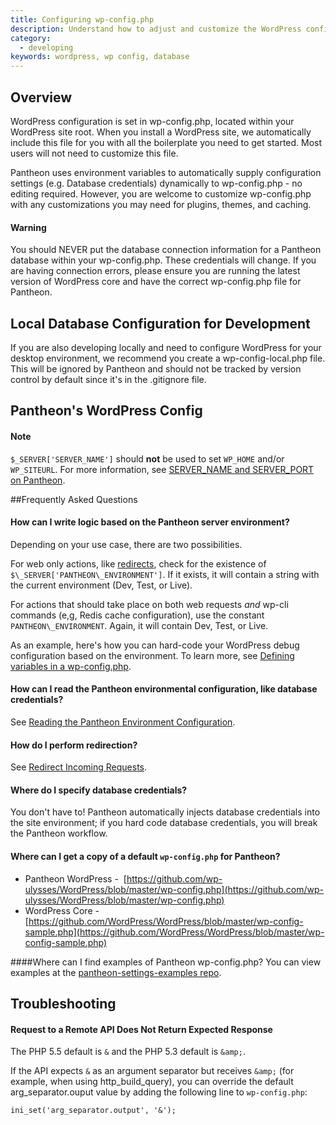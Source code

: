 ```yaml
---
title: Configuring wp-config.php
description: Understand how to adjust and customize the WordPress configuration file for your Pantheon WordPress site.
category:
  - developing
keywords: wordpress, wp config, database
---
```

## Overview

WordPress configuration is set in wp-config.php, located within your WordPress site root. When you install a WordPress site, we automatically include this file for you with all the boilerplate you need to get started. Most users will not need to customize this file.

Pantheon uses environment variables to automatically supply configuration settings (e.g. Database credentials) dynamically to wp-config.php - no editing required. However, you are welcome to customize wp-config.php with any customizations you may need for plugins, themes, and caching.

<div class="alert alert-danger" role="alert"><h4>Warning</h4>
You should NEVER put the database connection information for a Pantheon database within your wp-config.php. These credentials will change. If you are having connection errors, please ensure you are running the latest version of WordPress core and have the correct wp-config.php file for Pantheon.</div>

## Local Database Configuration for Development

If you are also developing locally and need to configure WordPress for your desktop environment, we recommend you create a wp-config-local.php file. This will be ignored by Pantheon and should not be tracked by version control by default since it's in the .gitignore file.

## Pantheon's WordPress Config

<script src="//gist-it.appspot.com/https://github.com/pantheon-systems/wordpress/blob/master/wp-config.php?footer=minimal"></script>
<div class="alert alert-info" role="alert">
<h4>Note</h4>
<code>$_SERVER['SERVER_NAME']</code> should <strong>not</strong> be used to set <code>WP_HOME</code> and/or <code>WP_SITEURL</code>. For more information, see <a href="/docs/articles/sites/code/server_name-and-server_port/">SERVER_NAME and SERVER_PORT on Pantheon</a>.</div>  

##Frequently Asked Questions

#### How can I write logic based on the Pantheon server environment?

Depending on your use case, there are two possibilities.

For web only actions, like [redirects](/docs/articles/sites/code/redirect-incoming-requests), check for the existence of `$\_SERVER['PANTHEON\_ENVIRONMENT']`. If it exists, it will contain a string with the current environment (Dev, Test, or Live).

<script src="//gist-it.appspot.com/https://github.com/pantheon-systems/pantheon-settings-examples/blob/master/%24_SERVER-environment?footer=minimal"></script>

For actions that should take place on both web requests _and_ wp-cli commands (e,g, Redis cache configuration), use the constant ​`PANTHEON\_ENVIRONMENT`. Again, it will contain Dev, Test, or Live.

<script src="//gist-it.appspot.com/https://github.com/pantheon-systems/pantheon-settings-examples/blob/master/web-cli-environment?footer=minimal"></script>

As an example, here's how you can hard-code your WordPress debug configuration based on the environment. To learn more, see [Defining variables in a wp-config.php](http://codex.wordpress.org/Editing_wp-config.php).

<script src="//gist-it.appspot.com/https://github.com/pantheon-systems/pantheon-settings-examples/blob/master/wordpress/wp-debug-expanded.wp-config.php?footer=minimal"></script>
#### How can I read the Pantheon environmental configuration, like database credentials?

See [Reading the Pantheon Environment Configuration](/docs/articles/sites/code/reading-pantheon-environment-configuration/).

#### How do I perform redirection?

See [Redirect Incoming Requests](/docs/articles/sites/code/redirect-incoming-requests).

#### Where do I specify database credentials?

You don't have to! Pantheon automatically injects database credentials into the site environment; if you hard code database credentials, you will break the Pantheon workflow.

#### Where can I get a copy of a default `wp-config.php` for Pantheon?

- Pantheon WordPress -  [https://github.com/wp-ulysses/WordPress/blob/master/wp-config.php](https://github.com/wp-ulysses/WordPress/blob/master/wp-config.php)
- WordPress Core -   [https://github.com/WordPress/WordPress/blob/master/wp-config-sample.php](https://github.com/WordPress/WordPress/blob/master/wp-config-sample.php)

####Where can I find examples of Pantheon wp-config.php?
You can view examples at the [pantheon-settings-examples repo](https://github.com/pantheon-systems/pantheon-settings-examples/tree/master/wordpress).

## Troubleshooting
#### Request to a Remote API Does Not Return Expected Response

The PHP 5.5 default is `&` and the PHP 5.3 default is `&amp;`.

If the API expects `&` as an argument separator but receives `&amp;` (for example, when using http_build_query), you can override the default arg_separator.ouput value by adding the following line to `wp-config.php`:

```ini_set('arg_separator.output', '&');```
